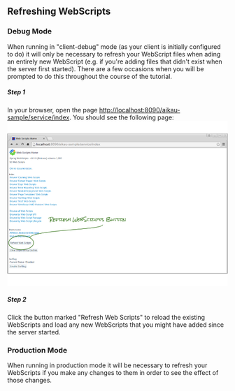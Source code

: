 ## Refreshing WebScripts

### Debug Mode
When running in "client-debug" mode (as your client is initially configured to do) it will only be necessary to refresh your WebScript files when ading an entirely new WebScript (e.g. if you're adding files that didn't exist when the server first started). There are a few occasions when you will be prompted to do this throughout the course of the tutorial.

##### Step 1
In your browser, open the page [http://localhost:8090/aikau-sample/service/index](http://localhost:8090/aikau-sample/service/index). You should see the following page:
![Screnshot showing the service index page](../resources/RefreshWebScripts.png "Screnshot of the service index page")
##### Step 2
Click the button marked "Refresh Web Scripts" to reload the existing WebScripts and load any new WebScripts that you might have added since the server started.

### Production Mode
When running in production mode it will be necessary to refresh your WebScripts if you make any changes to them in order to see the effect of those changes.
